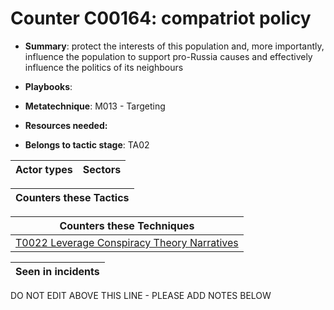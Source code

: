 # Counter C00164: compatriot policy

* **Summary**: protect the interests of this population and, more importantly, influence the population to support pro-Russia causes and effectively influence the politics of its neighbours

* **Playbooks**: 

* **Metatechnique**: M013 - Targeting

* **Resources needed:** 

* **Belongs to tactic stage**: TA02


| Actor types | Sectors |
| ----------- | ------- |



| Counters these Tactics |
| ---------------------- |



| Counters these Techniques |
| ------------------------- |
| [T0022 Leverage Conspiracy Theory Narratives](../../generated_pages/techniques/T0022.md) |



| Seen in incidents |
| ----------------- |


DO NOT EDIT ABOVE THIS LINE - PLEASE ADD NOTES BELOW